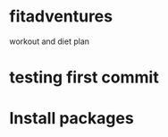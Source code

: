 # fitadventures
workout and diet plan

# testing first commit

# Install packages

<!--   
ng new <app_name>
ng g c <component name>
npm init
 -->
